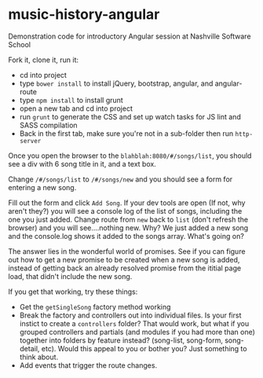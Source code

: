 # music-history-angular
Demonstration code for introductory Angular session at Nashville Software School

Fork it, clone it, run it:  
  - cd into project
  - type `bower install` to install jQuery, bootstrap, angular, and angular-route
  - type `npm install` to install grunt
  - open a new tab and cd into project
  - run `grunt` to generate the CSS and set up watch tasks for JS lint and SASS compilation
  - Back in the first tab, make sure you're not in a sub-folder then run `http-server`
  
Once you open the browser to the `blahblah:8080/#/songs/list`, you should see a div with 6 song title in it, and a text box.

Change `/#/songs/list` to `/#/songs/new` and you should see a form for entering a new song.

Fill out the form and click `Add Song`. If your dev tools are open (If not, why aren't they?) you will see a console log of the list of songs, including the one you just added. Change route from `new` back to `list` (don't refresh the browser) and you will see....nothing new. Why? We just added a new song and the console.log shows it added to the songs array. What's going on?

The answer lies in the wonderful world of promises. See if you can figure out how to get a new promise to be created when a new song is added, instead of getting back an already resolved promise from the ititial page load, that didn't include the new song.

If you get that working, try these things:
  - Get the `getSingleSong` factory method working
  - Break the factory and controllers out into individual files. Is your first instict to create a `controllers` folder? That would work, but what if you grouped controllers and partials (and modules if you had more than one) together into folders by feature instead? (song-list, song-form, song-detail, etc). Would this appeal to you or bother you? Just something to think about.
  - Add events that trigger the route changes.


